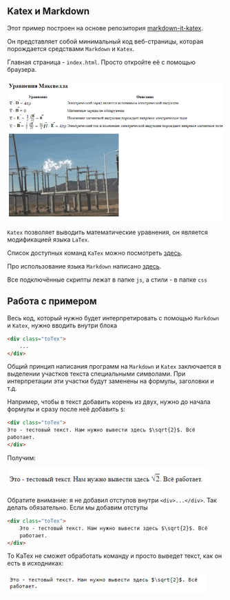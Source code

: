 ## Katex и Markdown


Этот пример построен на основе репозитория [markdown-it-katex](https://github.com/waylonflinn/markdown-it-katex).

Он представляет собой минимальный код веб-страницы, которая 
порождается средствами `Markdown` и `Katex`.

Главная страница - `index.html`. Просто откройте её с помощью браузера.

![](img/img.png)



`Katex` позволяет выводить математические уравнения, он
является модификацией языка `LaTex`. 

Список доступных команд `KaTex` можно посмотреть [здесь](https://katex.org/docs/supported.html).

Про использование языка `Markdown` написано [здесь](https://ege.buran.center/docs/project/markdown/intro).


Все подключённые скрипты лежат в папке `js`, а стили - в папке `css`

## Работа с примером 

Весь код, который нужно будет интерпретировать с помощью `Markdown` и `Katex`,
нужно вводить внутри блока

```html
<div class="toTex">
    ...
</div>
```



Общий принцип написания программ на `Markdown` и `Katex` заключается в 
выделении участков текста специальными символами. При интерпретации
эти участки будут заменены на формулы, заголовки и т.д.

Например, чтобы в текст добавить корень из двух, нужно до 
начала формулы и сразу после неё добавить `$`:


```html
<div class="toTex">
Это - тестовый текст. Нам нужно вывести здесь $\sqrt{2}$. Всё
работает.    
</div>
```

Получим:


![](img/img_1.png)

Обратите внимание: я не добавил отступов внутри `<div>...</div>`. 
Так делать обязательно. Если мы добавим отступы 

```html
<div class="toTex">
    Это - тестовый текст. Нам нужно вывести здесь $\sqrt{2}$. Всё
    работает.    
</div>
```

То KaTex не сможет обработать команду и просто выведет текст, как он есть в
исходниках:


![](img/img_2.png)

